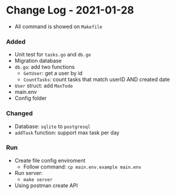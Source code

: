 # Change Log - 2021-01-28
- All command is showed on `Makefile`

### Added
- Unit test for `tasks.go` and `db.go`
- Migration database
- `db.go`: add two functions
  - `GetUser`: get a user by id
  - `CountTasks`: count tasks that match userID AND created date
- `User` struct: add `MaxTodo`
- main.env
- Config folder

### Changed
- Database: `sqlite` to `postgresql`
- `addTask` function: support max task per day

### Run
- Create file config enviroment
    - Follow command: `cp main.env.example main.env`
- Run server:
    - `make server`
- Using postman create API